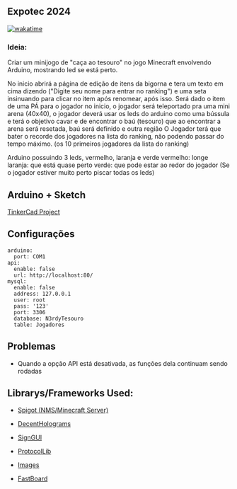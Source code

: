 ## Expotec 2024

[![wakatime](https://wakatime.com/badge/user/018e1f5e-85ee-4d1b-9e0e-ed450cf40324/project/018eab55-09b9-4255-b234-bf2df9b23354.svg)](https://wakatime.com/badge/user/018e1f5e-85ee-4d1b-9e0e-ed450cf40324/project/018eab55-09b9-4255-b234-bf2df9b23354)

### Ideia:
Criar um minijogo de "caça ao tesouro" no jogo Minecraft envolvendo Arduino, mostrando led se está perto.

No inicio abrirá a página de edição de itens da bigorna
e tera um texto em cima dizendo ("Digite seu nome para entrar no ranking")
e uma seta insinuando para clicar no item após renomear, após isso.
Será dado o item de uma PÁ para o jogador no inicio, o jogador será teleportado pra uma mini arena (40x40), o jogador deverá usar os leds do arduino como uma bússula e terá o objetivo cavar e de encontrar o baú (tesouro)
que ao encontrar a arena será resetada, baú será definido e outra região
O Jogador terá que bater o recorde dos jogadores na lista do ranking, não podendo passar do tempo máximo. (os 10 primeiros jogadores da lista do ranking)

Arduino possuindo 3 leds, vermelho, laranja e verde
vermelho: longe
laranja: que está quase perto
verde: que pode estar ao redor do jogador
(Se o jogador estiver muito perto piscar todas os leds)


## Arduino + Sketch

[TinkerCad Project](https://www.tinkercad.com/things/4CsAqzCUjmf-expotec-minecraft-2024?sharecode=N_ip5fn6wPsz_1O8KaItVAOZYmll_KhuWK5MK8uHq5U)

## Configurações

```
arduino:
  port: COM1
api:
  enable: false
  url: http://localhost:80/
mysql:
  enable: false
  address: 127.0.0.1
  user: root
  pass: '123'
  port: 3306
  database: N3rdyTesouro
  table: Jogadores

```

## Problemas

- Quando a opção API está desativada, as funções dela continuam sendo rodadas


## Librarys/Frameworks Used:

* [Spigot (NMS/Minecraft Server)](https://www.spigotmc.org/wiki/spigot-plugin-development/)

* [DecentHolograms](https://github.com/DecentSoftware-eu/DecentHolograms)

* [SignGUI](https://github.com/Rapha149/SignGUI)

* [ProtocolLib](https://github.com/dmulloy2/ProtocolLib)

* [Images](https://github.com/Andavin/Images)

* [FastBoard](https://github.com/MrMicky-FR/FastBoard)
